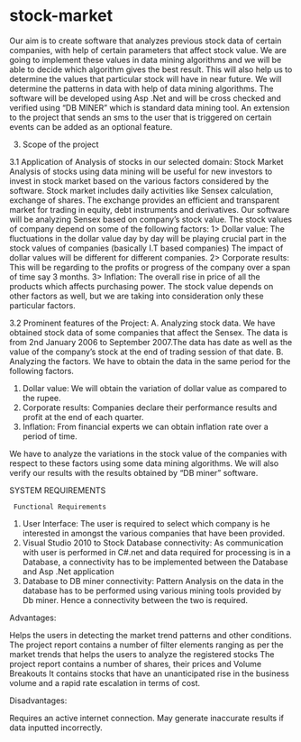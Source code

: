 # stock-market
Our aim is to create software that analyzes previous stock data of certain companies, with help of certain parameters that affect stock value. We are going to implement these values in data mining algorithms and we will be able to decide which algorithm gives the best result. This will also help us to determine the values that particular stock will have in near future.
We will determine the patterns in data with help of data mining algorithms.
The software will be developed using Asp .Net and will be cross checked and verified using “DB MINER” which is standard data mining tool.
An extension to the project that sends an sms to the user that is triggered on certain events can be added as an optional feature. 

3. Scope of the project

3.1 Application of Analysis of stocks in our selected domain:
Stock Market Analysis of stocks using data mining will be useful for new investors to invest in stock market based on the various factors considered by the software.
Stock market includes daily activities like Sensex calculation, exchange of shares. The exchange provides an efficient and transparent market for trading in equity, debt instruments and derivatives.
Our software will be analyzing Sensex based on company’s stock value. The stock values of company depend on some of the following factors:
1> Dollar value: The fluctuations in the dollar value day by day will be playing crucial part in the stock values of companies (basically I.T based companies) The impact of dollar values will be different for different companies.
2> Corporate results: This will be regarding to the profits or progress of the company over a span of time say 3 months.
3> Inflation: The overall rise in price of all the products which affects purchasing power.
The stock value depends on other factors as well, but we are taking into consideration only these particular factors.

3.2 Prominent features of the Project:
A. Analyzing stock data. 
We have obtained stock data of some companies that affect the Sensex. The data is from 2nd January 2006 to September 2007.The data has date as well as the value of the company’s stock at the end of trading session of that date.
B. Analyzing the factors.
     	We have to obtain the data in the same period for the following factors.
1. Dollar value: We will obtain the variation of dollar value as compared to the rupee.
2. Corporate results: Companies declare their performance results and profit at the end of each quarter.
3. Inflation: From financial experts we can obtain inflation rate over a period of time. 

We have to analyze the variations in the stock value of the companies with respect to these factors using some data mining algorithms. We will also verify our results with the results obtained by “DB miner” software.

SYSTEM REQUIREMENTS


     Functional Requirements

1. User Interface:  The user is required to select which company is he interested in amongst the various companies that have been provided. 
2. Visual Studio 2010 to Stock Database connectivity:  As communication with user is performed in C#.net and data required for processing is in a Database, a connectivity has to be implemented between the Database and Asp .Net application
3. Database to DB miner connectivity:  Pattern Analysis on the data in the database has to be performed using various mining tools provided by Db miner. Hence a connectivity between the two is required.

Advantages:

Helps the users in detecting the market trend patterns and other conditions.
The project report contains a number of filter elements ranging as per the market trends that helps the users to analyze the registered stocks
The project report contains a number of shares, their prices and Volume Breakouts
It contains stocks that have an unanticipated rise in the business volume and a rapid rate escalation in terms of cost.

Disadvantages:

Requires an active internet connection.
May generate inaccurate results if data inputted incorrectly.
